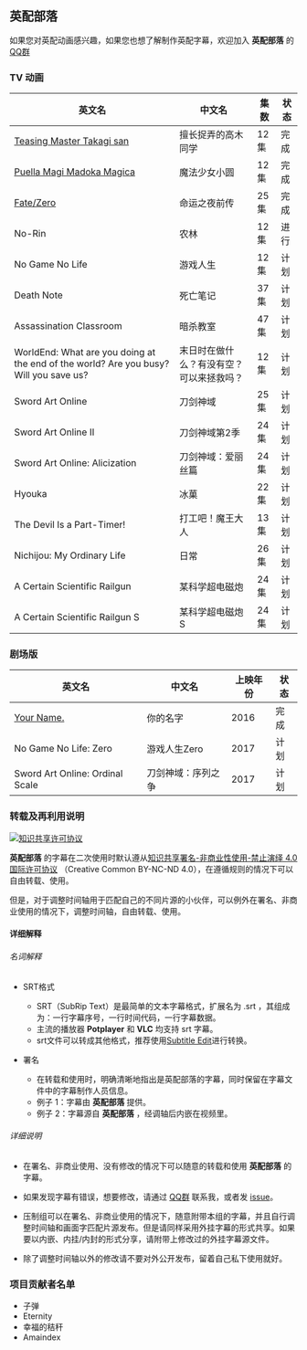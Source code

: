 ## **英配部落**

如果您对英配动画感兴趣，如果您也想了解制作英配字幕，欢迎加入 **英配部落** 的 [QQ群](https://jq.qq.com/?_wv=1027&k=5kCsfB9)

### **TV 动画**

| 英文名                                                                                                        | 中文名                                   | 集数 | 状态 |
| ------------------------------------------------------------------------------------------------------------- | ---------------------------------------- | ---- | ---- |
| [Teasing Master Takagi san](https://github.com/Tridagger/EDATRIBE-SUBS/tree/master/Teasing_Master_Takagi-san) | 擅长捉弄的高木同学                       | 12集 | 完成 |
| [Puella Magi Madoka Magica](https://github.com/Tridagger/EDATRIBE-SUBS/tree/master/Puella_Magi_Madoka_Magica) | 魔法少女小圆                             | 12集 | 完成 |
| [Fate/Zero](https://github.com/Tridagger/EDATRIBE-SUBS/tree/master/Fate_Zero)                                                                                                     | 命运之夜前传                             | 25集 | 完成 |
| No-Rin                                                                                                        | 农林                                     | 12集 |进行 |
| No Game No Life                                                                                               | 游戏人生                                 | 12集 | 计划 |
| Death Note                                                                                                    | 死亡笔记                                 | 37集 | 计划 |
| Assassination Classroom                                                                                       | 暗杀教室                                 | 47集 | 计划 |
| WorldEnd: What are you doing at the end of the world? Are you busy? Will you save us?                         | 末日时在做什么？有没有空？可以来拯救吗？ | 12集 | 计划 |
| Sword Art Online                                                                                              | 刀剑神域                                 | 25集 | 计划 |
| Sword Art Online II                                                                                           | 刀剑神域第2季                            | 24集 | 计划 |
| Sword Art Online: Alicization                                                                                 | 刀剑神域：爱丽丝篇                       | 24集 | 计划 |
| Hyouka                                                                                                        | 冰菓                                     | 22集 | 计划 |
| The Devil Is a Part-Timer!                                                                                    | 打工吧！魔王大人                         | 13集 | 计划 |
| Nichijou: My Ordinary Life                                                                                    | 日常                                     | 26集 | 计划 |
| A Certain Scientific Railgun                                                                                  | 某科学超电磁炮                           | 24集 | 计划 |
| A Certain Scientific Railgun S                                                                                                              |           某科学超电磁炮S                               |  24集    |  计划    |

### **剧场版**
| 英文名                                                                         | 中文名       | 上映年份 | 状态 |
| ------------------------------------------------------------------------------ | ------------ | -------- | ---- |
| [Your Name.](https://github.com/Tridagger/EDATRIBE-SUBS/tree/master/Your_Name) | 你的名字     | 2016     | 完成 |
| No Game No Life: Zero      | 游戏人生Zero | 2017     | 计划 |
| Sword Art Online: Ordinal Scale                                                                               |  刀剑神域：序列之争       |   2017    |   计划   |


### 转载及再利用说明

<a rel="license" href="http://creativecommons.org/licenses/by-nc-nd/4.0/"><img alt="知识共享许可协议" style="border-width:0" src="https://i.creativecommons.org/l/by-nc-nd/4.0/88x31.png" /></a>

**英配部落** 的字幕在二次使用时默认遵从<a rel="license" href="http://creativecommons.org/licenses/by-nc-nd/4.0/">知识共享署名-非商业性使用-禁止演绎 4.0 国际许可协议</a> （Creative Common BY-NC-ND 4.0），在遵循规则的情况下可以自由转载、使用。

但是，对于调整时间轴用于匹配自己的不同片源的小伙伴，可以例外在署名、非商业使用的情况下，调整时间轴，自由转载、使用。



#### 详细解释

###### 名词解释

- SRT格式
  - SRT（SubRip Text）是最简单的文本字幕格式，扩展名为 .srt ，其组成为：一行字幕序号，一行时间代码，一行字幕数据。
  - 主流的播放器 **Potplayer** 和 **VLC** 均支持 srt 字幕。
  - srt文件可以转成其他格式，推荐使用[Subtitle Edit](https://github.com/SubtitleEdit/subtitleedit)进行转换。

- 署名

  - 在转载和使用时，明确清晰地指出是英配部落的字幕，同时保留在字幕文件中的字幕制作人员信息。
  - 例子 1：字幕由 **英配部落** 提供。
  - 例子 2：字幕源自 **英配部落** ，经调轴后内嵌在视频里。




###### 详细说明

- 在署名、非商业使用、没有修改的情况下可以随意的转载和使用 **英配部落** 的字幕。

- 如果发现字幕有错误，想要修改，请通过 [QQ群](https://jq.qq.com/?_wv=1027&k=5kCsfB9) 联系我，或者发 [issue](https://github.com/Tridagger/EDATRIBE-SUBS/issues)。


- 压制组可以在署名、非商业使用的情况下，随意附带本组的字幕，并且自行调整时间轴和画面字匹配片源发布。但是请同样采用外挂字幕的形式共享。如果要以内嵌、内挂/内封的形式分享，请附带上修改过的外挂字幕源文件。


- 除了调整时间轴以外的修改请不要对外公开发布，留着自己私下使用就好。

### 项目贡献者名单
 - 子弹
 - Eternity
 - 幸福的秸秆
 - Amaindex
